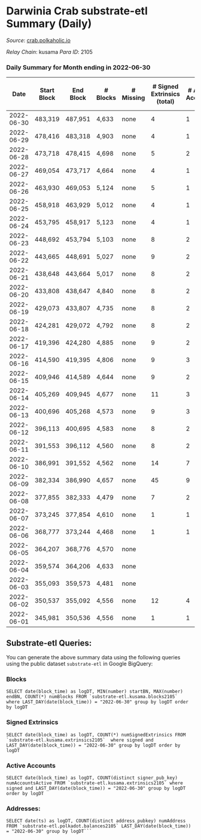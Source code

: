 # Darwinia Crab substrate-etl Summary (Daily)

_Source_: [crab.polkaholic.io](https://crab.polkaholic.io)

*Relay Chain*: kusama
*Para ID*: 2105



### Daily Summary for Month ending in 2022-06-30


| Date | Start Block | End Block | # Blocks | # Missing | # Signed Extrinsics (total) | # Active Accounts | # Addresses with Balances | # Events | # Transfers | # XCM Transfers In | # XCM Transfers Out |
| ---- | ----------- | --------- | -------- | --------- | --------------------------- | ----------------- | ------------------------- | -------- | ----------- | ------------------ | ------------------- |
| 2022-06-30 | 483,319 | 487,951 | 4,633 | none  | 4 | 1 | 26 | 9,281 |   |   |   |
| 2022-06-29 | 478,416 | 483,318 | 4,903 | none  | 4 | 1 | 26 | 9,821 |   |   |   |
| 2022-06-28 | 473,718 | 478,415 | 4,698 | none  | 5 | 2 | 26 | 9,480 | 60 ($0.001) | 1 ($0.019) | 1 ($0.019) |
| 2022-06-27 | 469,054 | 473,717 | 4,664 | none  | 4 | 1 | 26 | 9,343 |   |   |   |
| 2022-06-26 | 463,930 | 469,053 | 5,124 | none  | 5 | 1 | 26 | 10,332 | 66 ($0.066) |   |   |
| 2022-06-25 | 458,918 | 463,929 | 5,012 | none  | 4 | 1 | 26 | 10,039 |   |   |   |
| 2022-06-24 | 453,795 | 458,917 | 5,123 | none  | 4 | 1 | 26 | 10,260 |   |   |   |
| 2022-06-23 | 448,692 | 453,794 | 5,103 | none  | 8 | 2 | 26 | 10,497 | 264 ($0.27) |   |   |
| 2022-06-22 | 443,665 | 448,691 | 5,027 | none  | 9 | 2 | 26 | 10,350 | 266 ($0.33) |   |   |
| 2022-06-21 | 438,648 | 443,664 | 5,017 | none  | 8 | 2 | 26 | 10,325 | 264 ($0.26) |   |   |
| 2022-06-20 | 433,808 | 438,647 | 4,840 | none  | 8 | 2 | 26 | 9,970 | 264 ($0.27) |   |   |
| 2022-06-19 | 429,073 | 433,807 | 4,735 | none  | 8 | 2 | 26 | 9,761 | 264 ($0.27) |   |   |
| 2022-06-18 | 424,281 | 429,072 | 4,792 | none  | 8 | 2 | 26 | 9,875 | 264 ($0.28) |   |   |
| 2022-06-17 | 419,396 | 424,280 | 4,885 | none  | 9 | 2 | 26 | 10,066 | 266 ($0.35) |   |   |
| 2022-06-16 | 414,590 | 419,395 | 4,806 | none  | 9 | 3 | 26 | 9,972 | 324 ($0.28) | 1 ($0.0015) | 1 ($0.0024) |
| 2022-06-15 | 409,946 | 414,589 | 4,644 | none  | 9 | 2 | 26 | 9,584 | 266 ($0.35) |   |   |
| 2022-06-14 | 405,269 | 409,945 | 4,677 | none  | 11 | 3 | 26 | 9,742 | 333 ($0.34) | 4 ($0.027) | 2 ($0.021) |
| 2022-06-13 | 400,696 | 405,268 | 4,573 | none  | 9 | 3 | 26 | 9,507 | 324 ($0.30) | 1 ($0.0027) | 1 ($0.0026) |
| 2022-06-12 | 396,113 | 400,695 | 4,583 | none  | 8 | 2 | 26 | 9,456 | 264 ($0.33) |   |   |
| 2022-06-11 | 391,553 | 396,112 | 4,560 | none  | 8 | 2 | 26 | 9,411 | 264 ($0.30) |   |   |
| 2022-06-10 | 386,991 | 391,552 | 4,562 | none  | 14 | 7 | 26 | 9,715 | 524 ($10.43) | 1 ($0.0013) | 1 ($0.0001) |
| 2022-06-09 | 382,334 | 386,990 | 4,657 | none  | 45 | 9 | 22 | 10,572 | 1,028 ($7.96) | 1 ($0.0028) | 8 ($0.018) |
| 2022-06-08 | 377,855 | 382,333 | 4,479 | none  | 7 | 2 | 17 | 9,417 | 385 ($0.022) | 8 ($0.14) | 6 ($0.13) |
| 2022-06-07 | 373,245 | 377,854 | 4,610 | none  | 1 | 1 | 16 | 9,289 | 60 ($0.0014) |   | 1 ($0.0045) |
| 2022-06-06 | 368,777 | 373,244 | 4,468 | none  | 1 | 1 | 16 | 9,006 | 60 ($0.0012) |   | 1 ($0.0041) |
| 2022-06-05 | 364,207 | 368,776 | 4,570 | none  |  |  | 16 | 9,142 |   |   |   |
| 2022-06-04 | 359,574 | 364,206 | 4,633 | none  |  |  | 16 | 9,269 |   |   |   |
| 2022-06-03 | 355,093 | 359,573 | 4,481 | none  |  |  | 16 | 8,964 |   |   |   |
| 2022-06-02 | 350,537 | 355,092 | 4,556 | none  | 12 | 4 | 16 | 9,690 | 465 ($51.86) | 5 ($0.88) | 7 ($1.73) |
| 2022-06-01 | 345,981 | 350,536 | 4,556 | none  | 1 | 1 | 11 | 9,124 |   |   |   |

## Substrate-etl Queries:
You can generate the above summary data using the following queries using the public dataset `substrate-etl` in Google BigQuery:


### Blocks
```
SELECT date(block_time) as logDT, MIN(number) startBN, MAX(number) endBN, COUNT(*) numBlocks FROM `substrate-etl.kusama.blocks2105`  where LAST_DAY(date(block_time)) = "2022-06-30" group by logDT order by logDT
```


### Signed Extrinsics
```
SELECT date(block_time) as logDT, COUNT(*) numSignedExtrinsics FROM `substrate-etl.kusama.extrinsics2105`  where signed and LAST_DAY(date(block_time)) = "2022-06-30" group by logDT order by logDT
```


### Active Accounts
```
SELECT date(block_time) as logDT, COUNT(distinct signer_pub_key) numAccountsActive FROM `substrate-etl.kusama.extrinsics2105` where signed and LAST_DAY(date(block_time)) = "2022-06-30" group by logDT order by logDT
```


### Addresses:
```
SELECT date(ts) as logDT, COUNT(distinct address_pubkey) numAddress FROM `substrate-etl.polkadot.balances2105` LAST_DAY(date(block_time)) = "2022-06-30" group by logDT```

